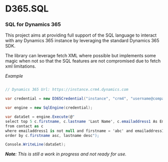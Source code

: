 # D365.SQL

### SQL for Dynamics 365

This project aims at providing full support of the SQL language to interact with any Dynamics 365 instance by leveraging the standard Dynamics 365 SDK.

The library can leverage fetch XML where possible but implements some magic when not so that the SQL features are not compromised due to fetch xml limitations.

*Example*

```c#

// Dynamics 365 Url: https://instance.crm4.dynamics.com

var credential = new D365Credential("instance", "crm4", "username@company.onmicrosoft.com", "password");

var engine = new SqlEngine(credential);

var dataSet = engine.Execute(@"
select top 5 c.firstname, c.lastname 'Last Name', c.emailaddress1 As Email 
from contact as c 
where emailaddress1 is not null and firstname = 'abc' and emailaddress1 like'%@gmail.com'
order by c.firstname asc, lastname desc");

Console.WriteLine(dataSet);
```

***Note**: This is still a work in progress and not ready for use.*
